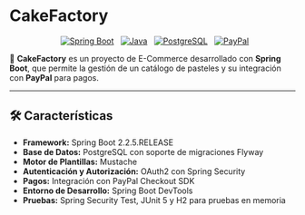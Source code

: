 # CakeFactory

<p align="center">
  <a href="#"><img src="https://img.shields.io/badge/Spring_Boot-2.2.5.RELEASE-brightgreen" alt="Spring Boot"></a>
  <a href="#"><img src="https://img.shields.io/badge/Java-11-blue" alt="Java"></a>
  <a href="#"><img src="https://img.shields.io/badge/PostgreSQL-Database-orange" alt="PostgreSQL"></a>
  <a href="#"><img src="https://img.shields.io/badge/PayPal-Checkout%20SDK-yellow" alt="PayPal"></a>
</p>

🎂 **CakeFactory** es un proyecto de E-Commerce desarrollado con **Spring Boot**, que permite la gestión de un catálogo de pasteles y su integración con **PayPal** para pagos.

---

## 🛠️ Características

- **Framework:** Spring Boot 2.2.5.RELEASE
- **Base de Datos:** PostgreSQL con soporte de migraciones Flyway
- **Motor de Plantillas:** Mustache
- **Autenticación y Autorización:** OAuth2 con Spring Security
- **Pagos:** Integración con PayPal Checkout SDK
- **Entorno de Desarrollo:** Spring Boot DevTools
- **Pruebas:** Spring Security Test, JUnit 5 y H2 para pruebas en memoria
